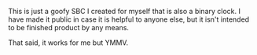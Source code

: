 This is just a goofy SBC I created for myself that is also a binary clock.
I have made it public in case it is helpful to anyone else, but it isn't intended to be finished product by any means.

That said, it works for me but YMMV.
